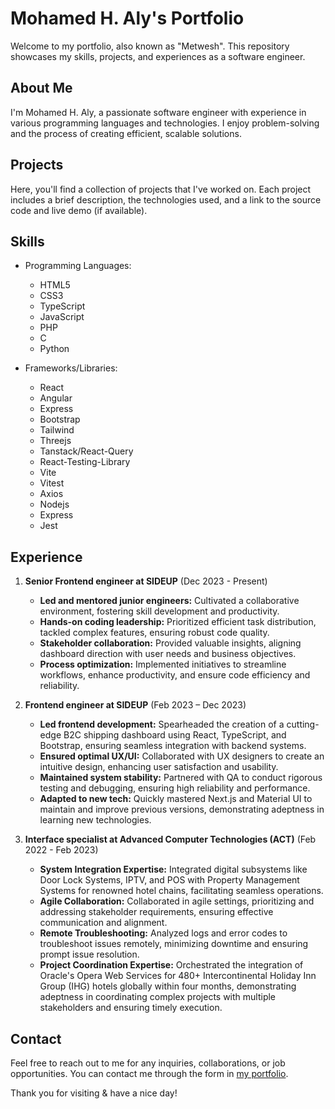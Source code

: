 # Mohamed H. Aly's Portfolio

Welcome to my portfolio, also known as "Metwesh". This repository showcases my skills, projects, and experiences as a software engineer.

## About Me

I'm Mohamed H. Aly, a passionate software engineer with experience in various programming languages and technologies. I enjoy problem-solving and the process of creating efficient, scalable solutions.

## Projects

Here, you'll find a collection of projects that I've worked on. Each project includes a brief description, the technologies used, and a link to the source code and live demo (if available).

## Skills

- Programming Languages:
  - HTML5
  - CSS3
  - TypeScript
  - JavaScript
  - PHP
  - C
  - Python

- Frameworks/Libraries:
  - React
  - Angular
  - Express
  - Bootstrap
  - Tailwind
  - Threejs
  - Tanstack/React-Query
  - React-Testing-Library
  - Vite
  - Vitest
  - Axios
  - Nodejs
  - Express
  - Jest

## Experience

1. **Senior Frontend engineer at SIDEUP** (Dec 2023 - Present)
   - **Led and mentored junior engineers:** Cultivated a collaborative environment, fostering skill development and productivity.
   - **Hands-on coding leadership:** Prioritized efficient task distribution, tackled complex features, ensuring robust code quality.
   - **Stakeholder collaboration:** Provided valuable insights, aligning dashboard direction with user needs and business objectives.
   - **Process optimization:** Implemented initiatives to streamline workflows, enhance productivity, and ensure code efficiency and reliability.

2. **Frontend engineer at SIDEUP** (Feb 2023 – Dec 2023)
   - **Led frontend development:** Spearheaded the creation of a cutting-edge B2C shipping dashboard using React, TypeScript, and Bootstrap, ensuring seamless integration with backend systems.
   - **Ensured optimal UX/UI:** Collaborated with UX designers to create an intuitive design, enhancing user satisfaction and usability.
   - **Maintained system stability:** Partnered with QA to conduct rigorous testing and debugging, ensuring high reliability and performance.
   - **Adapted to new tech:** Quickly mastered Next.js and Material UI to maintain and improve previous versions, demonstrating adeptness in learning new technologies.

3. **Interface specialist at Advanced Computer Technologies (ACT)** (Feb 2022 - Feb 2023)
   - **System Integration Expertise:** Integrated digital subsystems like Door Lock Systems, IPTV, and POS with Property Management Systems for renowned hotel chains, facilitating seamless operations.
   - **Agile Collaboration:** Collaborated in agile settings, prioritizing and addressing stakeholder requirements, ensuring effective communication and alignment.
   - **Remote Troubleshooting:** Analyzed logs and error codes to troubleshoot issues remotely, minimizing downtime and ensuring prompt issue resolution.
   - **Project Coordination Expertise:** Orchestrated the integration of Oracle's Opera Web Services for 480+ Intercontinental Holiday Inn Group (IHG) hotels globally within four months, demonstrating adeptness in coordinating complex projects with multiple stakeholders and ensuring timely execution.

## Contact

Feel free to reach out to me for any inquiries, collaborations, or job opportunities. You can contact me through the form in [my portfolio](https://metwesh.github.io/threejs-portfolio/).

Thank you for visiting & have a nice day!
